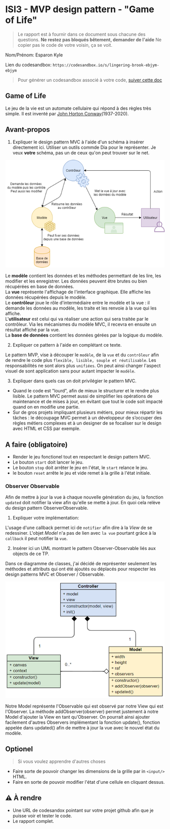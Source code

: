 # ISI3 - MVP design pattern - "Game of Life"

> Le rapport est à fournir dans ce document sous chacune des questions.
> **Ne restez pas bloqués bêtement, demander de l'aide**
> Ne copier pas le code de votre voisin, ça se voit.

Nom/Prénom: Esparon Kyle

Lien du codesandbox: `https://codesandbox.io/s/lingering-brook-ebjym-ebjym`

> Pour générer un codesandbox associé à votre code, [suiver cette doc](https://codesandbox.io/docs/importing#import-from-github)

## Game of Life

Le jeu de la vie est un automate cellulaire qui répond à des règles très simple.
Il est inventé par [John Horton Conway](https://fr.wikipedia.org/wiki/John_Horton_Conway)(1937-2020).

## Avant-propos

1. Expliquer le design pattern MVC à l'aide d'un schéma à insérer directement ici.
   Utiliser un outils commde Dia pour le représenter. Je veux **votre** schéma, pas un de ceux qu'on peut trouver sur le net.

![Schéma MVC](img/schema_mvc.png)

Le **modèle** contient les données et les méthodes permettant de les lire, les modifier et les enregistrer. Les données peuvent être brutes ou bien récupérées en base de données.  
La **vue** représente l'affichage de l'interface graphique. Elle affiche les données récupérées depuis le modèle.  
Le **contrôleur** joue le rôle d'intermédiaire entre le modèle et la vue : il demande les données au modèle, les traite et les renvoie à la vue qui les affiche.  
L'**utilisateur** est celui qui va réaliser une action qui sera traitée par le contrôleur. Via les mécanismes du modèle MVC, il recevra en ensuite un résultat affiché par la vue.  
La **base de données** contient les données gérées par la logique du modèle.

2. Expliquer ce pattern à l'aide en complétant ce texte.

Le pattern MVP, vise à découper le `modèle`, de la `vue` et du `contrôleur` afin de rendre le code plus `flexible, lisible, souple et réutilisable`.
Les responsabilités ne sont alors plus `unifiées`.
On peut ainsi changer l'aspect visuel de sont application sans pour autant impacter le `modèle`.

3. Expliquer dans quels cas on doit privilégier le pattern MVC.

- Quand le code est "lourd", afin de mieux le structurer et le rendre plus lisible. Le pattern MVC permet aussi de simplifier les opérations de maintenance et de mises à jour, en évitant que tout le code soit impacté quand on en modifie une partie.
- Sur de gros projets impliquant plusieurs métiers, pour mieux répartir les tâches : le découpage MVC permet à un développeur de s’occuper des règles métiers complexes et à un designer de se focaliser sur le design avec HTML et CSS par exemple.

## A faire (obligatoire)

- Render le jeu fonctionel tout en respectant le design pattern MVC.
- Le bouton `start` doit lancer le jeu.
- Le bouton `stop` doit arrêter le jeu en l'état, le `start` relance le jeu.
- le bouton `reset` arrête le jeu et vide remet à la grille à l'état initiale.

### Observer Observable

Afin de mettre à jour la vue à chaque nouvelle génération du jeu, la fonction `updated` doit notifier la view afin qu'elle se mette à jour.
En quoi cela relève du design pattern ObserverObservable.

1. Expliquer votre implémentation:

L'usage d'une callback permet ici de `notifier` afin dire à la _View_ de se redessiner.
L'objet _Model_ n'a pas de lien avec `la vue` pourtant grâce à la `callback` il peut notifier la `vue`.

2. Insérer ici un UML montrant le pattern Observer-Observable liés aux objects de ce TP.

Dans ce diagramme de classes, j'ai décidé de représenter seulement les méthodes et attributs qui ont été ajoutés ou déplacés pour respecter les design patterns MVC et Observer / Observable.

![Diagramme de classe](img/class_diagram.png)

Notre Model représente l'Observable qui est observé par notre View qui est l'Observer. La méthode addObserver(observer) permet justement à notre Model d'ajouter la View en tant qu'Observer. On pourrait ainsi ajouter facilement d'autres Observers implémentant la fonction update(), fonction appelée dans updated() afin de mettre à jour la vue avec le nouvel état du modèle.

## Optionel

> Si vous voulez apprendre d'autres choses

- Faire sorte de pouvoir changer les dimensions de la grille par in `<input/>` HTML.
- Faire en sorte de pouvoir modifier l'état d'une cellule en cliquant dessus.

## :warning: À rendre

- Une URL de codesandox pointant sur votre projet github afin que je puisse voir et tester le code.
- Le rapport complet.

